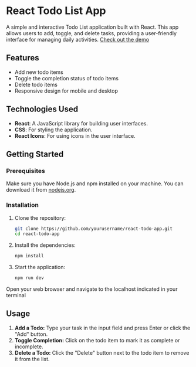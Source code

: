 # React Todo List App

A simple and interactive Todo List application built with React. This app allows users to add, toggle, and delete tasks, providing a user-friendly interface for managing daily activities.
[Check out the demo]([https://your-demo-url.com](https://lucky-ikefe.github.io/todo-list-app-2/))

## Features

- Add new todo items
- Toggle the completion status of todo items
- Delete todo items
- Responsive design for mobile and desktop

## Technologies Used

- **React**: A JavaScript library for building user interfaces.
- **CSS**: For styling the application.
- **React Icons**: For using icons in the user interface.

## Getting Started

### Prerequisites

Make sure you have Node.js and npm installed on your machine. You can download it from [nodejs.org](https://nodejs.org/).

### Installation

1. Clone the repository:
   ```bash
   git clone https://github.com/yourusername/react-todo-app.git
   cd react-todo-app
2. Install the dependencies:
    ```bash
    npm install
3. Start the application:

    ```bash
    npm run dev
Open your web browser and navigate to the localhost indicated in your terminal

## Usage
1. **Add a Todo:** Type your task in the input field and press Enter or click the "Add" button.
2. **Toggle Completion:** Click on the todo item to mark it as complete or incomplete.
3. **Delete a Todo:** Click the "Delete" button next to the todo item to remove it from the list.
